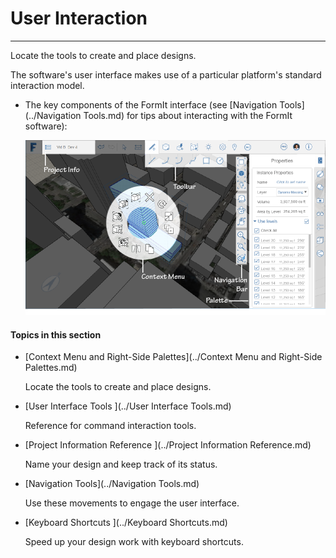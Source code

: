 # User Interaction

---

Locate the tools to create and place designs.

The software's user interface makes use of a particular platform's standard interaction model.

* The key components of the FormIt interface \(see [Navigation Tools](../Navigation Tools.md) for tips about interacting with the FormIt software\):

  ![](Images/GUID-8E20A1F0-773E-4AAC-A31E-B37BF8314086-low.png)

#### Topics in this section

* [Context Menu and Right-Side Palettes](../Context Menu and Right-Side Palettes.md)

  Locate the tools to create and place designs.

* [User Interface Tools ](../User Interface Tools.md)

  Reference for command interaction tools.

* [Project Information Reference ](../Project Information Reference.md)

  Name your design and keep track of its status.

* [Navigation Tools](../Navigation Tools.md)

  Use these movements to engage the user interface.

* [Keyboard Shortcuts ](../Keyboard Shortcuts.md)

  Speed up your design work with keyboard shortcuts.



